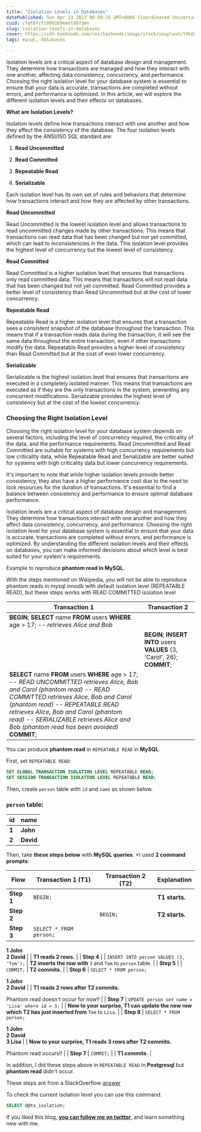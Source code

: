 ```yaml
---
title: "Isolation Levels in Databases"
datePublished: Sun Apr 23 2023 08:58:25 GMT+0000 (Coordinated Universal Time)
cuid: clgt6fzfz000109mmetd87qmn
slug: isolation-levels-in-databases
cover: https://cdn.hashnode.com/res/hashnode/image/stock/unsplash/Y9kOsyoWyaU/upload/a2374bd41b952aa5d6fe541eacca8bda.jpeg
tags: mysql, databases

---
```


Isolation levels are a critical aspect of database design and management. They determine how transactions are managed and how they interact with one another, affecting data consistency, concurrency, and performance. Choosing the right isolation level for your database system is essential to ensure that your data is accurate, transactions are completed without errors, and performance is optimized. In this article, we will explore the different isolation levels and their effects on databases.

**What are Isolation Levels?**

Isolation levels define how transactions interact with one another and how they affect the consistency of the database. The four isolation levels defined by the ANSI/ISO SQL standard are:

1. **Read Uncommitted**
    
2. **Read Committed**
    
3. **Repeatable Read**
    
4. **Serializable**
    

Each isolation level has its own set of rules and behaviors that determine how transactions interact and how they are affected by other transactions.

**Read Uncommitted**

Read Uncommitted is the lowest isolation level and allows transactions to read uncommitted changes made by other transactions. This means that transactions can read data that has been changed but not yet committed, which can lead to inconsistencies in the data. This isolation level provides the highest level of concurrency but the lowest level of consistency.

**Read Committed**

Read Committed is a higher isolation level that ensures that transactions only read committed data. This means that transactions will not read data that has been changed but not yet committed. Read Committed provides a better level of consistency than Read Uncommitted but at the cost of lower concurrency.

**Repeatable Read**

Repeatable Read is a higher isolation level that ensures that a transaction sees a consistent snapshot of the database throughout the transaction. This means that if a transaction reads data during the transaction, it will see the same data throughout the entire transaction, even if other transactions modify the data. Repeatable Read provides a higher level of consistency than Read Committed but at the cost of even lower concurrency.

**Serializable**

Serializable is the highest isolation level that ensures that transactions are executed in a completely isolated manner. This means that transactions are executed as if they are the only transactions in the system, preventing any concurrent modifications. Serializable provides the highest level of consistency but at the cost of the lowest concurrency.

### Choosing the Right Isolation Level

Choosing the right isolation level for your database system depends on several factors, including the level of concurrency required, the criticality of the data, and the performance requirements. Read Uncommitted and Read Committed are suitable for systems with high concurrency requirements but low criticality data, while Repeatable Read and Serializable are better suited for systems with high criticality data but lower concurrency requirements.

It's important to note that while higher isolation levels provide better consistency, they also have a higher performance cost due to the need to lock resources for the duration of transactions. It's essential to find a balance between consistency and performance to ensure optimal database performance.

Isolation levels are a critical aspect of database design and management. They determine how transactions interact with one another and how they affect data consistency, concurrency, and performance. Choosing the right isolation level for your database system is essential to ensure that your data is accurate, transactions are completed without errors, and performance is optimized. By understanding the different isolation levels and their effects on databases, you can make informed decisions about which level is best suited for your system's requirements.

Example to reproduce **phantom read in MySQL.**

With the steps mentioned on Wikipedia, you will not be able to reproduce phantom reads in mysql innodb with default isolation level (REPEATABLE READ), but these steps works with READ COMMITTED isolation level

| Transaction 1 | Transaction 2 |
| --- | --- |
| **BEGIN**; **SELECT** name **FROM** users **WHERE** age &gt; 17; *\-- retrieves Alice and Bob* |  |
|  | **BEGIN**; **INSERT** **INTO** users **VALUES** (3, 'Carol', 26); **COMMIT**; |
| **SELECT** name **FROM** users **WHERE** age &gt; 17; *\-- READ UNCOMMITTED retrieves Alice, Bob and Carol (phantom read)* *\-- READ COMMITTED retrieves Alice, Bob and Carol (phantom read)* *\-- REPEATABLE READ retrieves Alice, Bob and Carol (phantom read)* *\-- SERIALIZABLE retrieves Alice and Bob (phantom read has been avoided)* **COMMIT**; |  |

You can produce **phantom read** in `REPEATABLE READ` in **MySQL**.

First, set `REPEATABLE READ`:

```sql
SET GLOBAL TRANSACTION ISOLATION LEVEL REPEATABLE READ;
SET SESSION TRANSACTION ISOLATION LEVEL REPEATABLE READ;
```

Then, create `person` table with `id` and `name` as shown below.

### `person` table:

| **id** | **name** |
| --- | --- |
| **1** | **John** |
| **2** | **David** |

Then, take **these steps below** with **MySQL queries**. \*I used **2 command prompts**:

| **Flow** | **Transaction 1 (T1)** | **Transaction 2 (T2)** | **Explanation** |
| --- | --- | --- | --- |
| **Step 1** | `BEGIN;` |  | **T1 starts.** |
| **Step 2** |  | `BEGIN;` | **T2 starts.** |
| **Step 3** | `SELECT * FROM person;`  
  
**1 John**  
**2 David** |  | **T1 reads 2 rows.** |
| **Step 4** |  | `INSERT INTO person VALUES (3, 'Tom');` | **T2 inserts the row with** `3` and `Tom` to `person` table. |
| **Step 5** |  | `COMMIT;` | **T2 commits.** |
| **Step 6** | `SELECT * FROM person;`  
  
**1 John**  
**2 David** |  | **T1 reads 2 rows after T2 commits.**  
  
Phantom read doesn't occur for now!! |
| **Step 7** | `UPDATE person set name = 'Lisa' where id = 3;` |  | **Now to your surprise, T1 can update the new row which T2 has just inserted from** `Tom` to `Lisa`. |
| **Step 8** | `SELECT * FROM person;`  
  
**1 John**  
**2 David**  
**3 Lisa** |  | **Now to your surprise, T1 reads 3 rows after T2 commits.**  
  
Phantom read occurs!! |
| **Step 7** | `COMMIT;` |  | **T1 commits.** |

In addition, I did these steps above in `REPEATABLE READ` in **Postgresql** but **phantom read** didn't occur.

These steps are from a StackOverflow [answer](https://stackoverflow.com/questions/5444915/how-to-produce-phantom-read-in-repeatable-read-mysql/41178461#41178461)

To check the current isolation level you can use this command.

```sql
SELECT @@tx_isolation;
```

If you liked this blog, [**you can follow me on twitter**](https://twitter.com/nkalra0123), and learn something new with me.